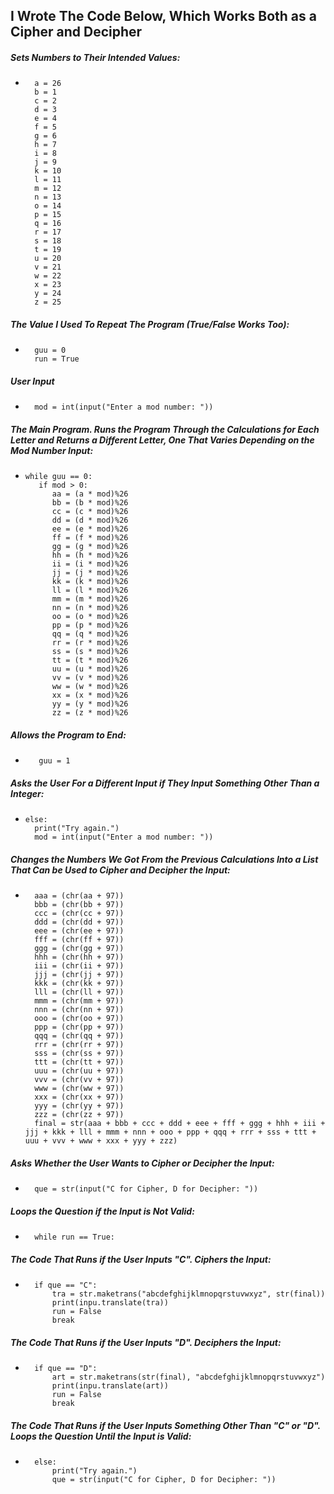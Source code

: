 ## I Wrote The Code Below, Which Works Both as a Cipher and Decipher

##### Sets Numbers to Their Intended Values:
*       a = 26
        b = 1
        c = 2
        d = 3
        e = 4
        f = 5
        g = 6
        h = 7
        i = 8
        j = 9
        k = 10
        l = 11
        m = 12
        n = 13
        o = 14
        p = 15
        q = 16
        r = 17
        s = 18
        t = 19
        u = 20
        v = 21
        w = 22
        x = 23
        y = 24
        z = 25

##### The Value I Used To Repeat The Program (True/False Works Too):
*       guu = 0
        run = True
##### User Input
*       mod = int(input("Enter a mod number: "))

##### The Main Program. Runs the Program Through the Calculations for Each Letter and Returns a Different Letter, One That Varies Depending on the Mod Number Input:
*     while guu == 0:
         if mod > 0:
            aa = (a * mod)%26
            bb = (b * mod)%26
            cc = (c * mod)%26
            dd = (d * mod)%26
            ee = (e * mod)%26
            ff = (f * mod)%26
            gg = (g * mod)%26
            hh = (h * mod)%26
            ii = (i * mod)%26
            jj = (j * mod)%26
            kk = (k * mod)%26
            ll = (l * mod)%26
            mm = (m * mod)%26
            nn = (n * mod)%26
            oo = (o * mod)%26
            pp = (p * mod)%26
            qq = (q * mod)%26
            rr = (r * mod)%26
            ss = (s * mod)%26
            tt = (t * mod)%26
            uu = (u * mod)%26
            vv = (v * mod)%26
            ww = (w * mod)%26
            xx = (x * mod)%26
            yy = (y * mod)%26
            zz = (z * mod)%26
##### Allows the Program to End:        
*        guu = 1
##### Asks the User For a Different Input if They Input Something Other Than a Integer:    
*     else:
        print("Try again.")
        mod = int(input("Enter a mod number: "))
        
         




##### Changes the Numbers We Got From the Previous Calculations Into a List That Can be Used to Cipher and Decipher the Input:
*       aaa = (chr(aa + 97))
        bbb = (chr(bb + 97))
        ccc = (chr(cc + 97))
        ddd = (chr(dd + 97))
        eee = (chr(ee + 97))
        fff = (chr(ff + 97))
        ggg = (chr(gg + 97))
        hhh = (chr(hh + 97))
        iii = (chr(ii + 97))
        jjj = (chr(jj + 97))
        kkk = (chr(kk + 97))
        lll = (chr(ll + 97))
        mmm = (chr(mm + 97))
        nnn = (chr(nn + 97))
        ooo = (chr(oo + 97))
        ppp = (chr(pp + 97))
        qqq = (chr(qq + 97))
        rrr = (chr(rr + 97))
        sss = (chr(ss + 97))
        ttt = (chr(tt + 97))
        uuu = (chr(uu + 97))
        vvv = (chr(vv + 97))
        www = (chr(ww + 97))
        xxx = (chr(xx + 97))
        yyy = (chr(yy + 97))
        zzz = (chr(zz + 97))
        final = str(aaa + bbb + ccc + ddd + eee + fff + ggg + hhh + iii + jjj + kkk + lll + mmm + nnn + ooo + ppp + qqq + rrr + sss + ttt + uuu + vvv + www + xxx + yyy + zzz)
##### Asks Whether the User Wants to Cipher or Decipher the Input:
*       que = str(input("C for Cipher, D for Decipher: "))
##### Loops the Question if the Input is Not Valid:
*       while run == True:
##### The Code That Runs if the User Inputs "C". Ciphers the Input:
*       if que == "C":
            tra = str.maketrans("abcdefghijklmnopqrstuvwxyz", str(final))
            print(inpu.translate(tra))
            run = False
            break
##### The Code That Runs if the User Inputs "D". Deciphers the Input:  
*       if que == "D":
            art = str.maketrans(str(final), "abcdefghijklmnopqrstuvwxyz") 
            print(inpu.translate(art))
            run = False
            break  
##### The Code That Runs if the User Inputs Something Other Than "C" or "D". Loops the Question Until the Input is Valid:   
*       else:
            print("Try again.")
            que = str(input("C for Cipher, D for Decipher: "))
